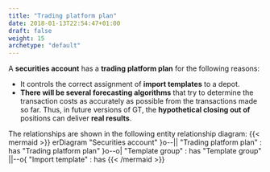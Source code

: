 ```yaml
---
title: "Trading platform plan"
date: 2018-01-13T22:54:47+01:00
draft: false
weight: 15
archetype: "default"
---
```

A **securities account** has a **trading platform plan** for the following reasons:
+ It controls the correct assignment of **import templates** to a depot.
+ **There will be several forecasting algorithms** that try to determine the transaction costs as accurately as possible from the transactions made so far. Thus, in future versions of GT, the **hypothetical closing out of** positions can deliver **real results**.

The relationships are shown in the following entity relationship diagram:
{{< mermaid >}} 
erDiagram 
  "Securities account" }o--|| "Trading platform plan" : has 
  "Trading platform plan" }o--o| "Template group" : has
  "Template group" ||--o{ "Import template" : has 
{{< /mermaid >}}
